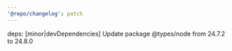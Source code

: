 ```yaml
---
'@repo/changelog': patch
---
```


deps: [minor|devDependencies] Update package @types/node from 24.7.2 to 24.8.0
